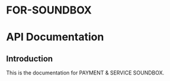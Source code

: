 # FOR-SOUNDBOX

# API Documentation

## Introduction
This is the documentation for PAYMENT & SERVICE SOUNDBOX.
